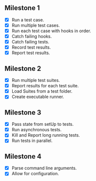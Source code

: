 ## Milestone 1

-   [x] Run a test case.
-   [x] Run multiple test cases.
-   [x] Run each test case with hooks in order.
-   [x] Catch failing hooks.
-   [x] Catch failing tests.
-   [x] Record test results.
-   [x] Report test results.

## Milestone 2

-   [x] Run multiple test suites.
-   [x] Report results for each test suite.
-   [x] Load Suites from a test folder.
-   [x] Create executable runner.

## Milestone 3

-   [x] Pass state from setUp to tests.
-   [x] Run asynchronous tests.
-   [x] Kill and Report long running tests.
-   [x] Run tests in parallel.

## Milestone 4

-   [x] Parse command line arguments.
-   [x] Allow for configuration.
